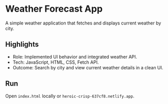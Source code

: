 # Weather Forecast App
A simple weather application that fetches and displays current weather by city.

## Highlights
- Role: Implemented UI behavior and integrated weather API.
- Tech: JavaScript, HTML, CSS, Fetch API.
- Outcome: Search by city and view current weather details in a clean UI.

## Run
Open `index.html` locally or `heroic-crisp-637cf8.netlify.app`.
